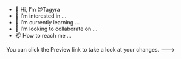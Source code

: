 - 👋 Hi, I’m @Tagyra
- 👀 I’m interested in ...
- 🌱 I’m currently learning ...
- 💞️ I’m looking to collaborate on ...
- 📫 How to reach me ...

You can click the Preview link to take a look at your changes.
--->

